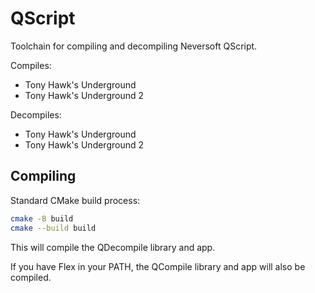 # QScript

Toolchain for compiling and decompiling Neversoft QScript.

Compiles:
- Tony Hawk's Underground
- Tony Hawk's Underground 2

Decompiles:
- Tony Hawk's Underground
- Tony Hawk's Underground 2

## Compiling

Standard CMake build process:

```bash
cmake -B build
cmake --build build
```

This will compile the QDecompile library and app.

If you have Flex in your PATH, the QCompile library and app will also be compiled.
